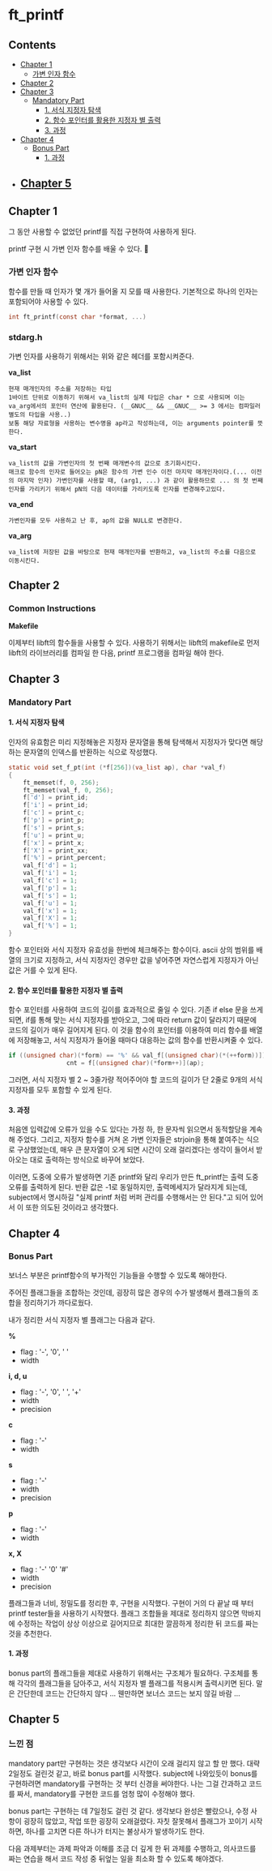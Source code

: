 # ft_printf

## Contents
- [Chapter 1](#Chapter-1)
	- [가변 인자 함수](#가변-인자-함수)
- [Chapter 2](#Chapter-2)
- [Chapter 3](#Chapter-3)
	- [Mandatory Part](#Mandatory-Part)
		- [1. 서식 지정자 탐색](#1.-서식-지정자-탐색)
		- [2. 함수 포인터를 활용한 지정자 별 출력](#2.-함수-포인터를-활용한-지정자-별-출력)
		- [3. 과정](#3.-과정)
- [Chapter 4](#Chapter-4)
	- [Bonus Part](#Bonus-Part)
		- [1. 과정](#1.-과정)
- [Chapter 5](#Chapter-5)
	- 

## Chapter 1

그 동안 사용할 수 없었던 printf를 직접 구현하여 사용하게 된다.

printf 구현 시 가변 인자 함수를 배울 수 있다.

### 가변 인자 함수

함수를 만들 때 인자가 몇 개가 들어올 지 모를 때 사용한다. 기본적으로 하나의 인자는 포함되어야 사용할 수 있다.

```C
int	ft_printf(const char *format, ...)
```

### stdarg.h

가변 인자를 사용하기 위해서는 위와 같은 헤더를 포함시켜준다.

**va_list**

	현재 매개인자의 주소를 저장하는 타입
	1바이트 단위로 이동하기 위해서 va_list의 실제 타입은 char * 으로 사용되며 이는 va_arg에서의 포인터 연산에 활용된다. (__GNUC__ && __GNUC__ >= 3 에서는 컴파일러 별도의 타입을 사용..)
	보통 해당 자료형을 사용하는 변수명을 ap라고 작성하는데, 이는 arguments pointer를 뜻한다.

**va_start**

	va_list의 값을 가변인자의 첫 번째 매개변수의 값으로 초기화시킨다.
	매크로 함수의 인자로 들어오는 pN은 함수의 가변 인수 이전 마지막 매개인자이다.(... 이전의 마지막 인자) 가변인자를 사용할 때, (arg1, ...) 과 같이 활용하므로 ... 의 첫 번째 인자를 가리키기 위해서 pN의 다음 데이터를 가리키도록 인자를 변경해주고있다.

**va_end**

	가변인자를 모두 사용하고 난 후, ap의 값을 NULL로 변경한다.

**va_arg**

	va_list에 저장된 값을 바탕으로 현재 매개인자를 반환하고, va_list의 주소를 다음으로 이동시킨다.

## Chapter 2

### Common Instructions

**Makefile**

이제부터 libft의 함수들을 사용할 수 있다. 사용하기 위해서는 libft의 makefile로 먼저 libft의 라이브러리를 컴파일 한 다음, printf 프로그램을 컴파일 해야 한다.

## Chapter 3

### Mandatory Part

#### 1. 서식 지정자 탐색

인자의 유효함은 미리 지정해놓은 지정자 문자열을 통해 탐색해서 지정자가 맞다면 해당하는 문자열의 인덱스를 반환하는 식으로 작성했다.
```C
static void	set_f_pt(int (*f[256])(va_list ap), char *val_f)
{
	ft_memset(f, 0, 256);
	ft_memset(val_f, 0, 256);
	f['d'] = print_id;
	f['i'] = print_id;
	f['c'] = print_c;
	f['p'] = print_p;
	f['s'] = print_s;
	f['u'] = print_u;
	f['x'] = print_x;
	f['X'] = print_xx;
	f['%'] = print_percent;
	val_f['d'] = 1;
	val_f['i'] = 1;
	val_f['c'] = 1;
	val_f['p'] = 1;
	val_f['s'] = 1;
	val_f['u'] = 1;
	val_f['x'] = 1;
	val_f['X'] = 1;
	val_f['%'] = 1;
}
```
함수 포인터와 서식 지정자 유효성을 한번에 체크해주는 함수이다. ascii 상의 범위를 배열의 크기로 지정하고, 서식 지정자인 경우만 값을 넣어주면 자연스럽게 지정자가 아닌 값은 거를 수 있게 된다.

#### 2. 함수 포인터를 활용한 지정자 별 출력

함수 포인터를 사용하여 코드의 길이를 효과적으로 줄일 수 있다. 기존 if else 문을 쓰게 되면, if를 통해 맞는 서식 지정자를 받아오고, 그에 따라 return 값이 달라지기 때문에 코드의 길이가 매우 길어지게 된다. 이 것을 함수의 포인터를 이용하여 미리 함수를 배열에 저장해놓고, 서식 지정자가 들어올 때마다 대응하는 값의 함수를 반환시켜줄 수 있다.
```C
if ((unsigned char)(*form) == '%' && val_f[(unsigned char)(*(++form))])
				cnt = f[(unsigned char)(*form++)](ap);
```
그러면, 서식 지정자 별 2 ~ 3줄가량 적어주어야 할 코드의 길이가 단 2줄로 9개의 서식 지정자를 모두 포함할 수 있게 된다.

#### 3. 과정

처음엔 입력값에 오류가 있을 수도 있다는 가정 하, 한 문자씩 읽으면서 동적할당을 계속 해 주었다. 그리고, 지정자 함수를 거쳐 온 가변 인자들은 strjoin을 통해 붙여주는 식으로 구상했었는데, 매우 큰 문자열이 오게 되면 시간이 오래 걸리겠다는 생각이 들어서 받아오는 대로 출력하는 방식으로 바꾸어 보았다.

이러면, 도중에 오류가 발생하면 기존 printf와 달리 우리가 만든 ft_printf는 출력 도중 오류를 출력하게 된다. 반환 값은 -1로 동일하지만, 출력메세지가 달라지게 되는데, subject에서 명시하길 "실제 printf 처럼 버퍼 관리를 수행해서는 안 된다."고 되어 있어서 이 또한 의도된 것이라고 생각했다.

## Chapter 4

### Bonus Part

보너스 부분은 printf함수의 부가적인 기능들을 수행할 수 있도록 해야한다.

주어진 플래그들을 조합하는 것인데, 굉장히 많은 경우의 수가 발생해서 플래그들의 조합을 정리하기가 까다로웠다.

내가 정리한 서식 지정자 별 플래그는 다음과 같다.

**%**

- flag : '-', '0', ' '
- width

**i, d, u**

- flag : '-', '0', ' ', '+'
- width
- precision

**c**

- flag : '-'
- width

**s**

- flag : '-'
- width
- precision

**p**

- flag : '-'
- width

**x, X**

- flag : '-' '0' '#'
- width
- precision

플래그들과 너비, 정밀도를 정리한 후, 구현을 시작했다. 구현이 거의 다 끝날 때 부터 printf tester들을 사용하기 시작했다. 플래그 조합들을 제대로 정리하지 않으면 막바지에 수정하는 작업이 상상 이상으로 길어지므로 최대한 깔끔하게 정리한 뒤 코드를 짜는 것을 추천한다.

#### 1. 과정

bonus part의 플래그들을 제대로 사용하기 위해서는 구조체가 필요하다. 구조체를 통해 각각의 플래그들을 담아주고, 서식 지정자 별 플래그를 적용시켜 출력시키면 된다. 말은 간단한데 코드는 간단하지 않다 ... 웬만하면 보너스 코드는 보지 않길 바람 ...

## Chapter 5

### 느낀 점

mandatory part만 구현하는 것은 생각보다 시간이 오래 걸리지 않고 할 만 했다. 대략 2일정도 걸린것 같고, 바로 bonus part를 시작했다. subject에 나와있듯이 bonus를 구현하려면 mandatory를 구현하는 것 부터 신경을 써야한다. 나는 그걸 간과하고 코드를 짜서, mandatory를 구현한 코드를 엄청 많이 수정해야 했다.

bonus part는 구현하는 데 7일정도 걸린 것 같다. 생각보다 완성은 빨랐으나, 수정 사항이 굉장히 많았고, 작업 또한 굉장히 오래걸렸다. 자칫 잘못해서 플래그가 꼬이기 시작하면, 하나를 고치면 다른 하나가 터지는 불상사가 발생하기도 한다.

다음 과제부터는 과제 파악과 이해를 조금 더 깊게 한 뒤 과제를 수행하고, 의사코드를 짜는 연습을 해서 코드 작성 중 뒤엎는 일을 최소화 할 수 있도록 해야겠다.
